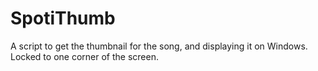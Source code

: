 # SpotiThumb
A script to get the thumbnail for the song, and displaying it on Windows. Locked to one corner of the screen. 
